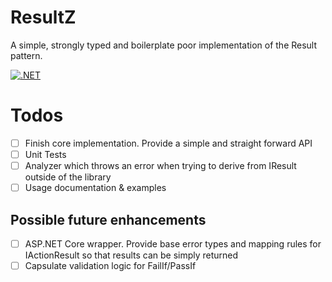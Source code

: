 ﻿# ResultZ
A simple, strongly typed and boilerplate poor implementation of the Result pattern.

[![.NET](https://github.com/crazycrank/ResultZ/actions/workflows/dotnet.yml/badge.svg?branch=master)](https://github.com/crazycrank/ResultZ/actions/workflows/dotnet.yml)

# Todos
- [ ] Finish core implementation. Provide a simple and straight forward API
- [ ] Unit Tests
- [ ] Analyzer which throws an error when trying to derive from IResult outside of the library
- [ ] Usage documentation & examples

## Possible future enhancements
- [ ] ASP.NET Core wrapper. Provide base error types and mapping rules for IActionResult so that results can be simply returned
- [ ] Capsulate validation logic for FailIf/PassIf
